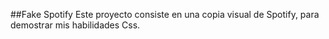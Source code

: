 ##Fake Spotify
Este proyecto consiste en una copia visual de Spotify, para demostrar mis habilidades Css.
